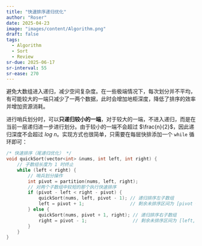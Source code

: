 ```yaml
---
title: "快速排序递归优化"
author: "Roser"
date: 2025-04-23
image: "images/content/Algorithm.png"
draft: false
tags:
  - Algorithm
  - Sort
  - Review
sr-due: 2025-06-17
sr-interval: 55
sr-ease: 270
---
```

避免大数组进入递归，减少空间复杂度。在一些极端情况下，每次划分并不平均，有可能较大的一端只减少了一两个数据，此时会增加地柜深度，降低了排序的效率并增加资源消耗。

进行哨兵划分时，可以**只递归较小的一端**，对于较大的一端，不进入递归，而是在当前一层递归进一步进行划分。由于较小的一端不会超过 $\frac{n}{2}$，因此递归深度不会超过 $log\ n$。实现方式也很简单，只需要在每层快排添加一个 `while` 循环即可：

```cpp
/* 快速排序（尾递归优化） */
void quickSort(vector<int> &nums, int left, int right) {
    // 子数组长度为 1 时终止
    while (left < right) {
        // 哨兵划分操作
        int pivot = partition(nums, left, right);
        // 对两个子数组中较短的那个执行快速排序
        if (pivot - left < right - pivot) {
            quickSort(nums, left, pivot - 1); // 递归排序左子数组
            left = pivot + 1;                 // 剩余未排序区间为 [pivot + 1, right]
        } else {
            quickSort(nums, pivot + 1, right); // 递归排序右子数组
            right = pivot - 1;                 // 剩余未排序区间为 [left, pivot - 1]
        }
    }
}
```
